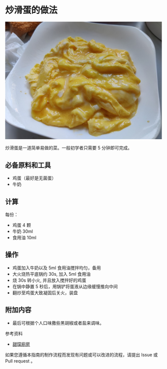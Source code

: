 # 炒滑蛋的做法

![炒滑蛋成品](炒滑蛋/炒滑蛋.jpg)

炒滑蛋是一道简单易做的菜。一般初学者只需要 5 分钟即可完成。

## 必备原料和工具

- 鸡蛋（最好是无菌蛋）
- 牛奶

## 计算

每份：

- 鸡蛋 4 颗
- 牛奶 30ml
- 食用油 10ml

## 操作

- 鸡蛋加入牛奶以及 5ml 食用油搅拌均匀，备用
- 大火烧热平底锅约 30s, 加入 5ml 食用油
- 烧 30s 转小火, 并且放入搅拌好的鸡蛋
- 在锅中静置 5 秒后，用锅铲将蛋液从边缘缓慢推向中间
- 翻炒至鸡蛋大致凝固后关火，装盘

## 附加内容

- 最后可根据个人口味撒些黑胡椒或者盐来调味。

参考资料

- [甜琛廚房](http://sweetheartkitchen.com/recipes/scrambled-egg/)

如果您遵循本指南的制作流程而发现有问题或可以改进的流程，请提出 Issue 或 Pull request 。
